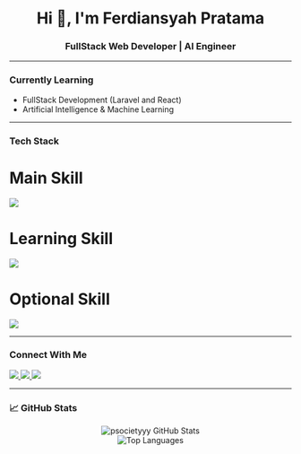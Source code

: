 <h1 align="center">Hi 👋, I'm Ferdiansyah Pratama</h1>
<h3 align="center">FullStack Web Developer | AI Engineer</h3>
 
<p align="center">
<!-- I love working with AI models, optimizing algorithms, and discovering how artificial intelligence can create impactful real-world solutions.  
I'm currently diving deeper into backend development and machine learning, while actively contributing to open-source projects.  
I also enjoy building robust and scalable web applications using Laravel, combining clean architecture with modern backend practices.
 -->
</p>

---

### Currently Learning
- FullStack Development (Laravel and React)
- Artificial Intelligence & Machine Learning
---

### Tech Stack
<p align="center">
<h1>Main Skill</h1>
<img src="https://skillicons.dev/icons?i=php,js,react,laravel,mysql,tailwind" />
  
  <br>
 <h1>Learning Skill</h1>
  <img src="https://skillicons.dev/icons?i=python,pytorch,tensorflow" />
  <br>
 <h1>Optional Skill</h1>
  <img src="https://skillicons.dev/icons?i=git,linux,bash" />
</p>

---

### Connect With Me
<p align="left">
  <a href="https://instagram.com/ferdiansyah_p69" target="_blank">
    <img src="https://img.shields.io/badge/Instagram-%23E4405F.svg?&style=for-the-badge&logo=instagram&logoColor=white"/>
  </a>
  <a href="mailto:psocietyyy@gmail.com">
    <img src="https://img.shields.io/badge/Gmail-D14836.svg?&style=for-the-badge&logo=gmail&logoColor=white"/>
  </a>
  <a href="https://ferdiansyah-portofolio.netlify.app" target="_blank">
    <img src="https://img.shields.io/badge/Portfolio-%23000000.svg?&style=for-the-badge&logo=vercel&logoColor=white"/>
  </a>
</p>

---

### 📈 GitHub Stats
<p align="center">
  <img src="https://github-readme-stats.vercel.app/api?username=psocietyyy&show_icons=true&theme=tokyonight" alt="psocietyyy GitHub Stats" />
  <br>
  <img src="https://github-readme-stats.vercel.app/api/top-langs/?username=psocietyyy&layout=compact&theme=tokyonight" alt="Top Languages" />
</p>


